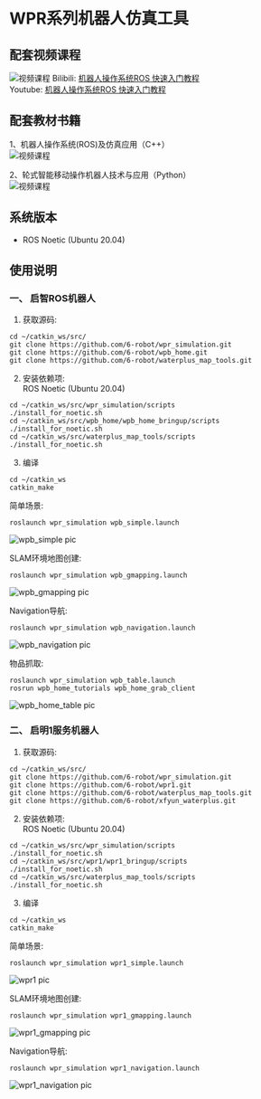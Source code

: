 # WPR系列机器人仿真工具

## 配套视频课程
![视频课程](./media/QR.jpg)
Bilibili: [机器人操作系统ROS 快速入门教程](https://www.bilibili.com/video/BV1BP4y1o7pw/)  
Youtube: [机器人操作系统ROS 快速入门教程](https://www.youtube.com/watch?v=Zs3ic0Im4D8&list=PLu0hA5NOMC0lZDGBkXwTb5NGUapAeUPPp)

## 配套教材书籍
1、机器人操作系统(ROS)及仿真应用（C++）  
![视频课程](./media/book_1.jpg)

2、轮式智能移动操作机器人技术与应用（Python）  
![视频课程](./media/book_2.jpg)

## 系统版本

- ROS Noetic (Ubuntu 20.04)

## 使用说明

### 一、 启智ROS机器人
1. 获取源码:
```
cd ~/catkin_ws/src/
git clone https://github.com/6-robot/wpr_simulation.git
git clone https://github.com/6-robot/wpb_home.git
git clone https://github.com/6-robot/waterplus_map_tools.git
```
2. 安装依赖项:  
ROS Noetic (Ubuntu 20.04)
```
cd ~/catkin_ws/src/wpr_simulation/scripts
./install_for_noetic.sh
cd ~/catkin_ws/src/wpb_home/wpb_home_bringup/scripts
./install_for_noetic.sh
cd ~/catkin_ws/src/waterplus_map_tools/scripts
./install_for_noetic.sh
```
3. 编译
```
cd ~/catkin_ws
catkin_make
```

简单场景:
```
roslaunch wpr_simulation wpb_simple.launch
```
![wpb_simple pic](./media/wpb_simple.png)

SLAM环境地图创建:
```
roslaunch wpr_simulation wpb_gmapping.launch
```
![wpb_gmapping pic](./media/wpb_gmapping.png)

Navigation导航:
```
roslaunch wpr_simulation wpb_navigation.launch
```
![wpb_navigation pic](./media/wpb_navigation.png)

物品抓取:
```
roslaunch wpr_simulation wpb_table.launch
rosrun wpb_home_tutorials wpb_home_grab_client
```
![wpb_home_table pic](./media/wpb_home_table.png)

### 二、 启明1服务机器人
1. 获取源码:
```
cd ~/catkin_ws/src/
git clone https://github.com/6-robot/wpr_simulation.git
git clone https://github.com/6-robot/wpr1.git
git clone https://github.com/6-robot/waterplus_map_tools.git
git clone https://github.com/6-robot/xfyun_waterplus.git
```
2. 安装依赖项:  
ROS Noetic (Ubuntu 20.04)
```
cd ~/catkin_ws/src/wpr_simulation/scripts
./install_for_noetic.sh
cd ~/catkin_ws/src/wpr1/wpr1_bringup/scripts
./install_for_noetic.sh
cd ~/catkin_ws/src/waterplus_map_tools/scripts
./install_for_noetic.sh
```
3. 编译
```
cd ~/catkin_ws
catkin_make
```

简单场景:
```
roslaunch wpr_simulation wpr1_simple.launch
```
![wpr1 pic](./media/wpr1_simple.png)

SLAM环境地图创建:
```
roslaunch wpr_simulation wpr1_gmapping.launch
```
![wpr1_gmapping pic](./media/wpr1_gmapping.png)

Navigation导航:
```
roslaunch wpr_simulation wpr1_navigation.launch
```
![wpr1_navigation pic](./media/wpr1_navigation.png)